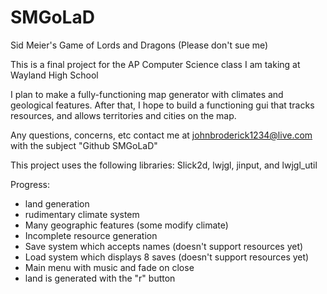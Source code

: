 # SMGoLaD
Sid Meier's Game of Lords and Dragons (Please don't sue me)



This is a final project for the AP Computer Science class I am taking at Wayland High School


I plan to make a fully-functioning map generator with climates and geological features. After that, I hope to 
build a functioning gui that tracks resources, and allows territories and cities on the map.



Any questions, concerns, etc contact me at johnbroderick1234@live.com with the subject "Github SMGoLaD"


This project uses the following libraries: Slick2d, lwjgl, jinput, and lwjgl_util

Progress:

- land generation
- rudimentary climate system
- Many geographic features (some modify climate)
- Incomplete resource generation
- Save system which accepts names (doesn't support resources yet)
- Load system which displays 8 saves (doesn't support resources yet)
- Main menu with music and fade on close
- land is generated with the "r" button
